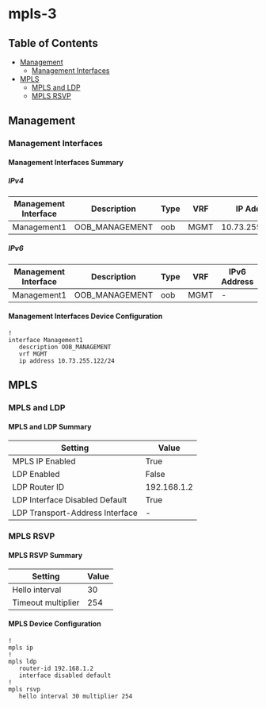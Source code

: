 # mpls-3

## Table of Contents

- [Management](#management)
  - [Management Interfaces](#management-interfaces)
- [MPLS](#mpls)
  - [MPLS and LDP](#mpls-and-ldp)
  - [MPLS RSVP](#mpls-rsvp)

## Management

### Management Interfaces

#### Management Interfaces Summary

##### IPv4

| Management Interface | Description | Type | VRF | IP Address | Gateway |
| -------------------- | ----------- | ---- | --- | ---------- | ------- |
| Management1 | OOB_MANAGEMENT | oob | MGMT | 10.73.255.122/24 | 10.73.255.2 |

##### IPv6

| Management Interface | Description | Type | VRF | IPv6 Address | IPv6 Gateway |
| -------------------- | ----------- | ---- | --- | ------------ | ------------ |
| Management1 | OOB_MANAGEMENT | oob | MGMT | - | - |

#### Management Interfaces Device Configuration

```eos
!
interface Management1
   description OOB_MANAGEMENT
   vrf MGMT
   ip address 10.73.255.122/24
```

## MPLS

### MPLS and LDP

#### MPLS and LDP Summary

| Setting | Value |
| -------- | ---- |
| MPLS IP Enabled | True |
| LDP Enabled | False |
| LDP Router ID | 192.168.1.2 |
| LDP Interface Disabled Default | True |
| LDP Transport-Address Interface | - |

### MPLS RSVP

#### MPLS RSVP Summary

| Setting | Value |
| ------- | ----- |
| Hello interval | 30 |
| Timeout multiplier | 254 |

#### MPLS Device Configuration

```eos
!
mpls ip
!
mpls ldp
   router-id 192.168.1.2
   interface disabled default
!
mpls rsvp
   hello interval 30 multiplier 254
```
